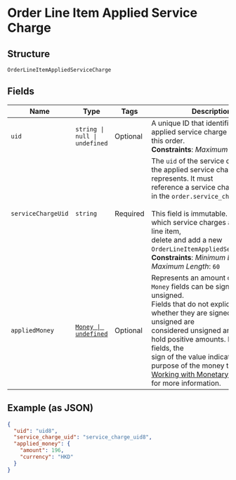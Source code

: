 
# Order Line Item Applied Service Charge

## Structure

`OrderLineItemAppliedServiceCharge`

## Fields

| Name | Type | Tags | Description |
|  --- | --- | --- | --- |
| `uid` | `string \| null \| undefined` | Optional | A unique ID that identifies the applied service charge only within this order.<br>**Constraints**: *Maximum Length*: `60` |
| `serviceChargeUid` | `string` | Required | The `uid` of the service charge that the applied service charge represents. It must<br>reference a service charge present in the `order.service_charges` field.<br><br>This field is immutable. To change which service charges apply to a line item,<br>delete and add a new `OrderLineItemAppliedServiceCharge`.<br>**Constraints**: *Minimum Length*: `1`, *Maximum Length*: `60` |
| `appliedMoney` | [`Money \| undefined`](../../doc/models/money.md) | Optional | Represents an amount of money. `Money` fields can be signed or unsigned.<br>Fields that do not explicitly define whether they are signed or unsigned are<br>considered unsigned and can only hold positive amounts. For signed fields, the<br>sign of the value indicates the purpose of the money transfer. See<br>[Working with Monetary Amounts](https://developer.squareup.com/docs/build-basics/working-with-monetary-amounts)<br>for more information. |

## Example (as JSON)

```json
{
  "uid": "uid8",
  "service_charge_uid": "service_charge_uid8",
  "applied_money": {
    "amount": 196,
    "currency": "HKD"
  }
}
```

